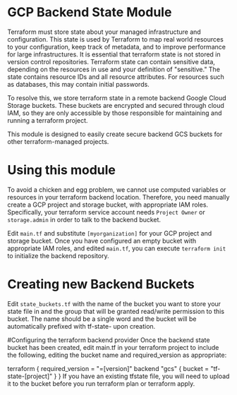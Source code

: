 # GCP Backend State Module

Terraform must store state about your managed infrastructure and configuration. This state is used by Terraform to map real world resources to your configuration, keep track of metadata, and to improve performance for large infrastructures. It is essential that terraform state is not stored in version control repositories. Terraform state can contain sensitive data, depending on the resources in use and your definition of "sensitive." The state contains resource IDs and all resource attributes. For resources such as databases, this may contain initial passwords.

To resolve this, we store terraform state in a remote backend Google Cloud Storage buckets. These buckets are encrypted and secured through cloud IAM, so they are only accessible by those responsible for maintaining and running a terraform project.

This module is designed to easily create secure backend GCS buckets for other terraform-managed projects.

# Using this module
To avoid a chicken and egg problem, we cannot use computed variables or resources in your terraform backend location. Therefore, you need manually create a GCP project and storage bucket, with appropriate IAM roles. Specifically, your terraform service account needs `Project Owner` or `storage.admin` in order to talk to the backend bucket.

Edit `main.tf` and substitute `[myorganization]` for your GCP project and storage bucket. Once you have configured an empty bucket with appropriate IAM roles, and edited `main.tf`, you can execute `terraform init` to initialize the backend repository.

# Creating new Backend Buckets

Edit `state_buckets.tf` with the name of the bucket you want to store your state file in and the group that will be granted read/write permission to this bucket. The name should be a single word and the bucket will be automatically prefixed with tf-state- upon creation.

#Configuring the terraform backend provider
Once the backend state bucket has been created, edit main.tf in your terraform project to include the following, editing the bucket name and required_version as appropriate:

terraform {
required_version = "=[version]"
backend "gcs" {
  bucket = "tf-state-[project]"
 }
}
If you have an existing tfstate file, you will need to upload it to the bucket before you run terraform plan or terraform apply.
